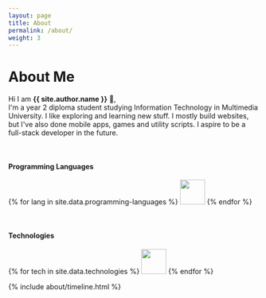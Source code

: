 ```yaml
---
layout: page
title: About
permalink: /about/
weight: 3
---
```


# **About Me**

Hi I am **{{ site.author.name }}** :wave:,<br>
I'm a year 2 diploma student studying Information Technology in Multimedia University.
I like exploring and learning new stuff. I mostly build websites, but I've also done mobile apps, games and utility scripts.
I aspire to be a full-stack developer in the future.

<br/>
<div class="column">
<!-- {% include about/skills.html title="Programming languages" source=site.data.programming-skills %}
{% include about/skills.html title="Technologies" source=site.data.other-skills %} -->
  <p>
    <h4>Programming Languages</h4>
    <div class="row w-sm-100 ml-1">
        {% for lang in site.data.programming-languages %}
        <img src="../assets/svg/{{ lang.name }}.svg" width="50" height="50" class="m-2"/>
        {% endfor %}
    </div>
  </p>
  <br/>
  <p>
    <h4>Technologies</h4>
    <div class="row w-sm-100 ml-1">
        {% for tech in site.data.technologies %}
        <img src="../assets/svg/{{ tech.name }}.svg" width="50" height="50" class="m-2"/>
        {% endfor %}
    </div>
  </p>
</div>

<div class="row">
{% include about/timeline.html %}
</div>
